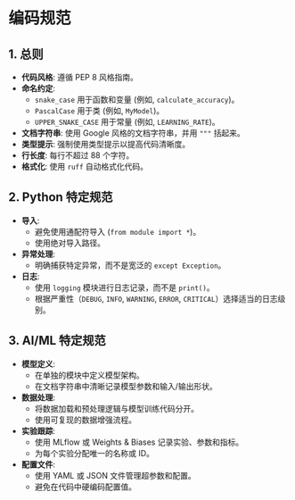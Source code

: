 # 编码规范

## 1. 总则

- **代码风格**: 遵循 PEP 8 风格指南。
- **命名约定**:
    - `snake_case` 用于函数和变量 (例如, `calculate_accuracy`)。
    - `PascalCase` 用于类 (例如, `MyModel`)。
    - `UPPER_SNAKE_CASE` 用于常量 (例如, `LEARNING_RATE`)。
- **文档字符串**: 使用 Google 风格的文档字符串，并用 `"""` 括起来。
- **类型提示**: 强制使用类型提示以提高代码清晰度。
- **行长度**: 每行不超过 88 个字符。
- **格式化**: 使用 `ruff` 自动格式化代码。

## 2. Python 特定规范

- **导入**:
    - 避免使用通配符导入 (`from module import *`)。
    - 使用绝对导入路径。
- **异常处理**:
    - 明确捕获特定异常，而不是宽泛的 `except Exception`。
- **日志**:
    - 使用 `logging` 模块进行日志记录，而不是 `print()`。
    - 根据严重性（`DEBUG`, `INFO`, `WARNING`, `ERROR`, `CRITICAL`）选择适当的日志级别。

## 3. AI/ML 特定规范

- **模型定义**:
    - 在单独的模块中定义模型架构。
    - 在文档字符串中清晰记录模型参数和输入/输出形状。
- **数据处理**:
    - 将数据加载和预处理逻辑与模型训练代码分开。
    - 使用可复现的数据增强流程。
- **实验跟踪**:
    - 使用 MLflow 或 Weights & Biases 记录实验、参数和指标。
    - 为每个实验分配唯一的名称或 ID。
- **配置文件**:
    - 使用 YAML 或 JSON 文件管理超参数和配置。
    - 避免在代码中硬编码配置值。